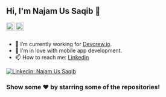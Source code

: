 ## Hi, I'm Najam Us Saqib 👋

<a href="https://www.linkedin.com/in/najam-us-saqib-0b3b1212a">
  <img align="left" alt="Kunchok's Linkdein" width="22px" src="https://cdn.jsdelivr.net/npm/simple-icons@v3/icons/linkedin.svg" />
</a>
<a href="https://www.facebook.com/itsNajamSaqib">
  <img align="left" alt="Kunchok's Facebook" width="22px" src="https://cdn.jsdelivr.net/npm/simple-icons@v3/icons/facebook.svg" />
</a>

<br/>
<br/>

- 🔭 I’m currently working for [Devcrew.io](https://devcrew.io/).
- 🌱 I'm in love with mobile app development.
- 📫 How to reach me: [Linkedin](https://www.linkedin.com/in/najam-us-saqib-0b3b1212a)


[![Linkedin: Najam Us Saqib](https://img.shields.io/badge/-Najam_Us_Saqib-blue?style=flat-square&logo=Linkedin&logoColor=white&link=https://www.linkedin.com/in/najam-us-saqib-0b3b1212a/)](https://www.linkedin.com/in/najam-us-saqib-0b3b1212a)

### Show some ❤️ by starring some of the repositories!   


</div>
